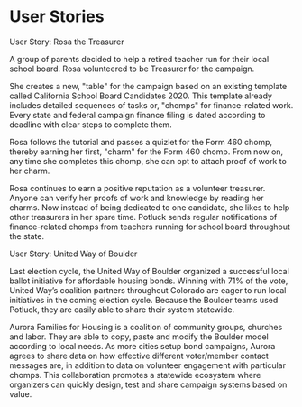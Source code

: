 # User Stories

User Story: Rosa the Treasurer

A group of parents decided to help a retired teacher run for their local school board. Rosa volunteered to be Treasurer for the campaign. 

She creates a new, "table" for the campaign based on an existing template called California School Board Candidates 2020. This template already includes detailed sequences of tasks or, "chomps" for finance-related work. Every state and federal campaign finance filing is dated according to deadline with clear steps to complete them.

Rosa follows the tutorial and passes a quizlet for the Form 460 chomp, thereby earning her first, "charm" for the Form 460 chomp. From now on, any time she completes this chomp, she can opt to attach proof of work to her charm. 

Rosa continues to earn a positive reputation as a volunteer treasurer. Anyone can verify her proofs of work and knowledge by reading her charms. Now instead of being dedicated to one candidate, she likes to help other treasurers in her spare time. Potluck sends regular notifications of finance-related chomps from teachers running for school board throughout the state. 

User Story: United Way of Boulder

Last election cycle, the United Way of Boulder organized a successful local ballot initiative for affordable housing bonds. Winning with 71% of the vote, United Way’s coalition partners throughout Colorado are eager to run local initiatives in the coming election cycle. Because the Boulder teams used Potluck, they are easily able to share their system statewide.

Aurora Families for Housing is a coalition of community groups, churches and labor. They are able to copy, paste and modify the Boulder model according to local needs. As more cities setup bond campaigns, Aurora agrees to share data on how effective different voter/member contact messages are, in addition to data on volunteer engagement with particular chomps. This collaboration promotes a statewide ecosystem where organizers can quickly design, test and share campaign systems based on value.  


